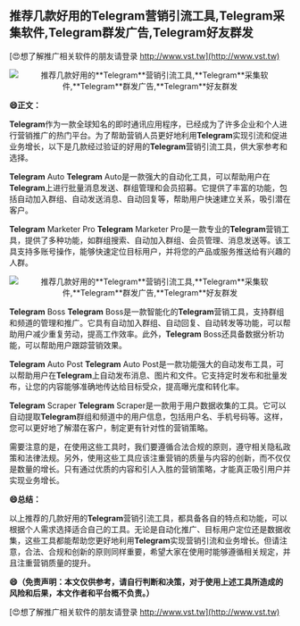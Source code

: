 ## **推荐几款好用的**Telegram**营销引流工具,**Telegram**采集软件,**Telegram**群发广告,**Telegram**好友群发**

[😍想了解推广相关软件的朋友请登录 http://www.vst.tw](http://www.vst.tw)

 <center><img src="https://vst.tw/MP4/tuiguang/png/8.png" alt="推荐几款好用的**Telegram**营销引流工具,**Telegram**采集软件,**Telegram**群发广告,**Telegram**好友群发"></center>

**😄正文：**

**Telegram**作为一款全球知名的即时通讯应用程序，已经成为了许多企业和个人进行营销推广的热门平台。为了帮助营销人员更好地利用**Telegram**实现引流和促进业务增长，以下是几款经过验证的好用的**Telegram**营销引流工具，供大家参考和选择。

**Telegram** Auto
**Telegram** Auto是一款强大的自动化工具，可以帮助用户在**Telegram**上进行批量消息发送、群组管理和会员招募。它提供了丰富的功能，包括自动加入群组、自动发送消息、自动回复等，帮助用户快速建立关系，吸引潜在客户。

**Telegram** Marketer Pro
**Telegram** Marketer Pro是一款专业的**Telegram**营销工具，提供了多种功能，如群组搜索、自动加入群组、会员管理、消息发送等。该工具支持多账号操作，能够快速定位目标用户，并将您的产品或服务推送给有兴趣的人群。

 <center><img src="https://vst.tw/MP4/tuiguang/png/1.png" alt="推荐几款好用的**Telegram**营销引流工具,**Telegram**采集软件,**Telegram**群发广告,**Telegram**好友群发"></center>

**Telegram** Boss
**Telegram** Boss是一款智能化的**Telegram**营销工具，支持群组和频道的管理和推广。它具有自动加入群组、自动回复、自动转发等功能，可以帮助用户减少重复劳动，提高工作效率。此外，**Telegram** Boss还具备数据分析功能，可以帮助用户跟踪营销效果。

**Telegram** Auto Post
**Telegram** Auto Post是一款功能强大的自动发布工具，可以帮助用户在**Telegram**上自动发布消息、图片和文件。它支持定时发布和批量发布，让您的内容能够准确地传达给目标受众，提高曝光度和转化率。

**Telegram** Scraper
**Telegram** Scraper是一款用于用户数据收集的工具。它可以自动提取**Telegram**群组和频道中的用户信息，包括用户名、手机号码等。这样，您可以更好地了解潜在客户，制定更有针对性的营销策略。

需要注意的是，在使用这些工具时，我们要遵循合法合规的原则，遵守相关隐私政策和法律法规。另外，使用这些工具应该注重营销的质量与内容的创新，而不仅仅是数量的增长。只有通过优质的内容和引人入胜的营销策略，才能真正吸引用户并实现业务增长。

**😄总结：**

以上推荐的几款好用的**Telegram**营销引流工具，都具备各自的特点和功能，可以根据个人需求选择适合自己的工具。无论是自动化推广、目标用户定位还是数据收集，这些工具都能帮助您更好地利用**Telegram**实现营销引流和业务增长。但请注意，合法、合规和创新的原则同样重要，希望大家在使用时能够遵循相关规定，并且注重营销质量的提升。

**😄（免责声明：本文仅供参考，请自行判断和决策，对于使用上述工具所造成的风险和后果，本文作者和平台概不负责。）**

[😍想了解推广相关软件的朋友请登录 http://www.vst.tw](http://www.vst.tw)



